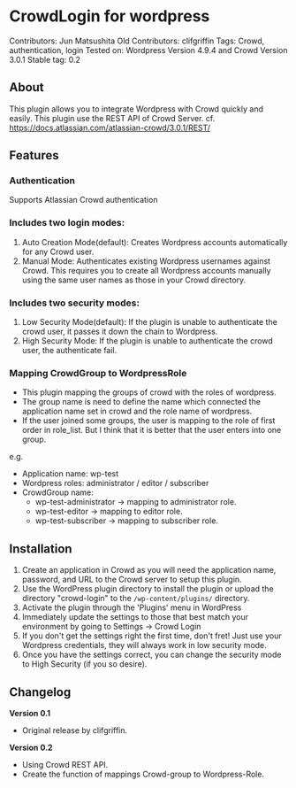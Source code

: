# CrowdLogin for wordpress
Contributors: Jun Matsushita
Old Contributors: clifgriffin
Tags: Crowd, authentication, login
Tested on: Wordpress Version 4.9.4 and Crowd Version 3.0.1
Stable tag: 0.2

## About
This plugin allows you to integrate Wordpress with Crowd quickly and easily.
This plugin use the REST API of Crowd Server.
cf. https://docs.atlassian.com/atlassian-crowd/3.0.1/REST/

## Features

### Authentication
  Supports Atlassian Crowd authentication

### Includes two login modes:
  1. Auto Creation Mode(default): Creates Wordpress accounts automatically for any Crowd user.
  2. Manual Mode: Authenticates existing Wordpress usernames against Crowd. This requires you to create all Wordpress accounts manually using the same user names as those in your Crowd directory.

### Includes two security modes:
  1. Low Security Mode(default): If the plugin is unable to authenticate the crowd user, it passes it down the chain to Wordpress.
  2. High Security Mode: If the plugin is unable to authenticate the crowd user, the authenticate fail.

### Mapping CrowdGroup to WordpressRole
  - This plugin mapping the groups of crowd with the roles of wordpress.
  - The group name is need to define the name which connected the application name set in crowd and the role name of wordpress.
  - If the user joined some groups, the user is mapping to the role of first order in role_list. But I think that it is better that the user enters into one group.

  e.g.
  - Application name: wp-test
  - Wordpress roles:  administrator / editor / subscriber
  - CrowdGroup name:
    - wp-test-administrator -> mapping to administrator role.
    - wp-test-editor        -> mapping to editor role.
    - wp-test-subscriber    -> mapping to subscriber role.

## Installation

1. Create an application in Crowd as you will need the application name,
   password, and URL to the Crowd server to setup this plugin.
2. Use the WordPress plugin directory to install the plugin or upload the
   directory "crowd-login" to the `/wp-content/plugins/` directory.
3. Activate the plugin through the 'Plugins' menu in WordPress
4. Immediately update the settings to those that best match your environment
   by going to Settings -> Crowd Login
5. If you don't get the settings right the first time, don't fret! Just use
   your Wordpress credentials, they will always work in low security mode.
6. Once you have the settings correct, you can change the security mode to
   High Security (if you so desire).

## Changelog
**Version 0.1**
* Original release by clifgriffin.

**Version 0.2**
* Using Crowd REST API.
* Create the function of mappings Crowd-group to Wordpress-Role.